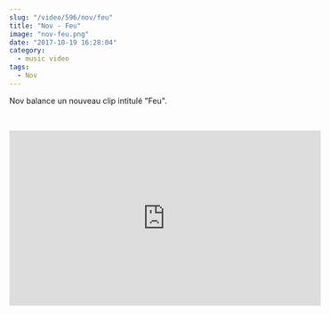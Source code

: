 ```yaml
--- 
slug: "/video/596/nov/feu"
title: "Nov - Feu"
image: "nov-feu.png"
date: "2017-10-19 16:28:04"
category:
  - music video
tags:
  - Nov
---
```

<p>Nov balance un nouveau clip intitulé "Feu".</p><br/><p><iframe width="560" height="315" src="https://www.youtube.com/embed/l7V7dsZAXa8" frameborder="0" allowfullscreen></iframe></p>